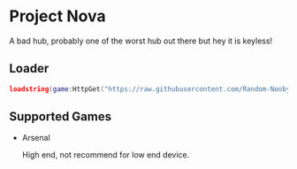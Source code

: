 # Project Nova
A bad hub, probably one of the worst hub out there but hey it is keyless!

## Loader
```lua
loadstring(game:HttpGet("https://raw.githubusercontent.com/Random-Nooby/Projects/main/Scripts/Obfuscated/Project%20Nova/Loader.lua"))()
```

## Supported Games
- Arsenal

  High end, not recommend for low end device.
